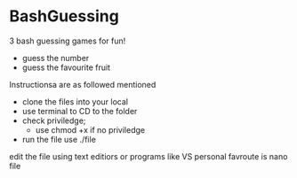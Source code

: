 # BashGuessing

3 bash guessing games for fun!
- guess the number
- guess the favourite fruit

Instructionsa are as followed mentioned
- clone the files into your local
- use terminal to CD to the folder
- check priviledge;
    - use chmod +x if no priviledge
- run the file use ./file

edit the file using text editiors or programs like VS
personal favroute is nano file
